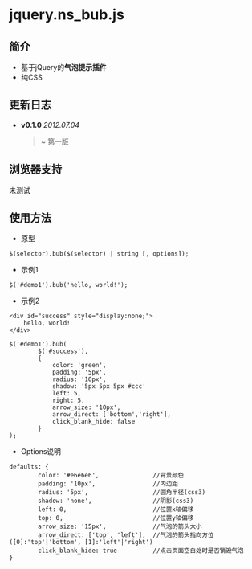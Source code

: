 jquery.ns_bub.js
================

简介
----
* 基于jQuery的**气泡提示插件**
* 纯CSS

更新日志
----
* **v0.1.0**	*2012.07.04*

	> ~ 第一版


浏览器支持
----------
未测试

使用方法
----
* 原型
```
$(selector).bub($(selector) | string [, options]);
```

* 示例1
```
$('#demo1').bub('hello, world!');
```

* 示例2
```
<div id="success" style="display:none;">
	hello, world!
</div>
```
```
$('#demo1').bub(
		$('#success'),
		{
			color: 'green',
			padding: '5px',
			radius: '10px',
			shadow: '5px 5px 5px #ccc'
			left: 5,
			right: 5,
			arrow_size: '10px',
			arrow_direct: ['bottom','right'],
			click_blank_hide: false
		}
);
```

* Options说明
```
defaults: {
		color: '#e6e6e6',				//背景颜色
		padding: '10px',				//内边距
		radius: '5px',					//圆角半径(css3)
		shadow: 'none',					//阴影(css3)
		left: 0,						//位置x轴偏移
		top: 0,							//位置y轴偏移
		arrow_size: '15px',				//气泡的箭头大小
		arrow_direct: ['top', 'left'],	//气泡的箭头指向方位([0]:'top'|'bottom', [1]:'left'|'right')
		click_blank_hide: true			//点击页面空白处时是否销毁气泡
}
```











